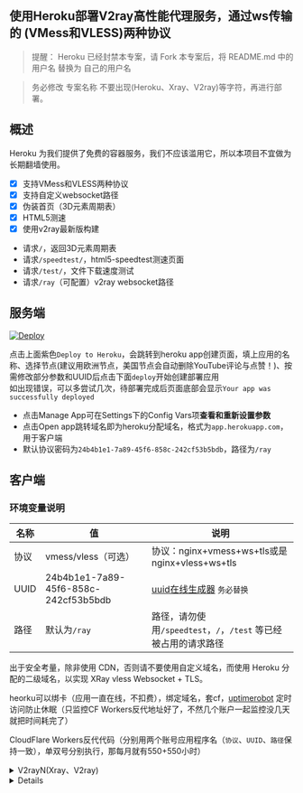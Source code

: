 ## 使用Heroku部署V2ray高性能代理服务，通过ws传输的 (VMess和VLESS)两种协议

> 提醒： Heroku 已经封禁本专案，请 Fork 本专案后，将 README.md 中的 用户名 替换为 自己的用户名

> 务必修改 专案名称 不要出现(Heroku、Xray、V2ray)等字符，再进行部署。 

## 概述

Heroku 为我们提供了免费的容器服务，我们不应该滥用它，所以本项目不宜做为长期翻墙使用。
- [x] 支持VMess和VLESS两种协议
- [x] 支持自定义websocket路径
- [x] 伪装首页（3D元素周期表）
- [x] HTML5测速
- [x] 使用v2ray最新版构建
* 请求`/`，返回3D元素周期表
* 请求`/speedtest/`，html5-speedtest测速页面
* 请求`/test/`，文件下载速度测试
* 请求`/ray`（可配置）v2ray websocket路径

## 服务端

[![Deploy](https://www.herokucdn.com/deploy/button.png)](https://dashboard.heroku.com/new?template=https://github.com/liaotian123/hggytdedsa) 

点击上面紫色`Deploy to Heroku`，会跳转到heroku app创建页面，填上应用的名称、选择节点(建议用欧洲节点，美国节点会自动删除YouTube评论与点赞！)、按需修改部分参数和UUID后点击下面`deploy`开始创建部署应用  
如出现错误，可以多尝试几次，待部署完成后页面底部会显示`Your app was successfully deployed` 
  * 点击Manage App可在Settings下的Config Vars项**查看和重新设置参数**  
  * 点击Open app跳转域名即为heroku分配域名，格式为`app.herokuapp.com`，用于客户端  
  * 默认协议密码为`24b4b1e1-7a89-45f6-858c-242cf53b5bdb`，路径为`/ray`

## 客户端

### 环境变量说明

 | 名称     | 值                                                           | 说明                                                         |
| -------- | ------------------------------------------------------------ | ------------------------------------------------------------ |
| 协议 | vmess/vless（可选）                                               | 协议：nginx+vmess+ws+tls或是nginx+vless+ws+tls                |
| UUID     | 24b4b1e1-7a89-45f6-858c-242cf53b5bdb| [uuid在线生成器](https://www.uuidgenerator.net "uuid在线生成器") `务必替换`                       |
| 路径  | 默认为`/ray`                                                    | 路径，请勿使用`/speedtest`，`/`，`/test` 等已经被占用的请求路径   |

出于安全考量，除非使用 CDN，否则请不要使用自定义域名，而使用 Heroku 分配的二级域名，以实现 XRay vless Websocket + TLS。

heorku可以绑卡（应用一直在线，不扣费），绑定域名，套cf，[uptimerobot](https://uptimerobot.com/) 定时访问防止休眠（只监控CF Workers反代地址好了，不然几个账户一起监控没几天就把时间耗完了）

CloudFlare Workers反代代码（分别用两个账号应用程序名（`协议`、`UUID`、`路径`保持一致），单双号分别执行，那每月就有550+550小时）

<details>
<summary>V2rayN(Xray、V2ray)</summary>

```bash
* 客户端下载：https://github.com/2dust/v2rayN/releases
* 代理协议：vless 或 vmess
* 地址：app.herokuapp.com
* 端口：443
* 默认UUID：24b4b1e1-7a89-45f6-858c-242cf53b5bdb
* vmess额外id：0
* 加密：auto
* 传输协议：ws
* 伪装类型：none
* 伪装域名：xxx.workers.dev(CF Workers反代地址)
* 路径：/ray
* 底层传输安全：tls
* 跳过证书验证：true
```
</details>

<details>

<details>
<summary>使用Cloudflare的Workers来中转流量，单双日轮换反代代码(推荐)</summary>

```js
const SingleDay = 'app1.herokuapp.com'
const DoubleDay = 'app2.herokuapp.com'
addEventListener(
    "fetch",event => {
    
        let nd = new Date();
        if (nd.getDate()%2) {
            host = SingleDay
        } else {
            host = DoubleDay
        }
        
        let url=new URL(event.request.url);
        url.hostname=host;
        let request=new Request(url,event.request);
        event. respondWith(
            fetch(request)
        )
    }
)
```
</details>

<details>
<summary>使用Cloudflare的Workers来中转流量，单账户反代代码</summary>

```js
addEventListener(
  "fetch", event => {
    let url = new URL(event.request.url);
    url.host = "app.herokuapp.com";
    let request = new Request(url, event.request);
    event.respondWith(
      fetch(request)
    )
  }
)
```
</details>

 <details>
<summary>使用Cloudflare的Workers来中转流量，每五天轮换一遍式反代代码</summary>

```js
const Day0 = 'app0.herokuapp.com'
const Day1 = 'app1.herokuapp.com'
const Day2 = 'app2.herokuapp.com'
const Day3 = 'app3.herokuapp.com'
const Day4 = 'app4.herokuapp.com'
addEventListener(
    "fetch",event => {
    
        let nd = new Date();
        let day = nd.getDate() % 5;
        if (day === 0) {
            host = Day0
        } else if (day === 1) {
            host = Day1
        } else if (day === 2) {
            host = Day2
        } else if (day === 3){
            host = Day3
        } else if (day === 4){
            host = Day4
        } else {
            host = Day1
        }
        
        let url=new URL(event.request.url);
        url.hostname=host;
        let request=new Request(url,event.request);
        event. respondWith(
            fetch(request)
        )
    }
)
```
</details>
 
 <details>
<summary>使用Cloudflare的Workers来中转流量，一周轮换反代代码</summary>

```js
const Day0 = 'app0.herokuapp.com'
const Day1 = 'app1.herokuapp.com'
const Day2 = 'app2.herokuapp.com'
const Day3 = 'app3.herokuapp.com'
const Day4 = 'app4.herokuapp.com'
const Day5 = 'app5.herokuapp.com'
const Day6 = 'app6.herokuapp.com'
addEventListener(
    "fetch",event => {
    
        let nd = new Date();
        let day = nd.getDay();
        if (day === 0) {
            host = Day0
        } else if (day === 1) {
            host = Day1
        } else if (day === 2) {
            host = Day2
        } else if (day === 3){
            host = Day3
        } else if (day === 4) {
            host = Day4
        } else if (day === 5) {
            host = Day5
        } else if (day === 6) {
            host = Day6
        } else {
            host = Day1
        }
        
        let url=new URL(event.request.url);
        url.hostname=host;
        let request=new Request(url,event.request);
        event. respondWith(
            fetch(request)
        )
    }
)
```
</details>
 
## OpenWrt优选IP脚本自动更新：

* [CloudflareST](https://github.com/Lbingyi/CloudflareST) `OpenWrt推荐-速度较快`
* [cf-autoupdate](https://github.com/Lbingyi/cf-autoupdate) `OpenWrt推荐`

> [更多来自热心网友PR的使用教程](/tutorial)

## 关于CF筛选IP

* 请参考 [CloudflareSpeedTest](https://github.com/XIU2/CloudflareSpeedTest) `推荐`
* 请参考 [better-cloudflare-ip](https://github.com/badafans/better-cloudflare-ip)

### 特别感谢 ：

* [mixool](https://github.com/mixool/)
* [bclswl0827](https://github.com/bclswl0827/v2ray-heroku)
* [yxhit](https://github.com/yxhit)
* [badafans](https://github.com/badafans/better-cloudflare-ip/tree/20201208)

